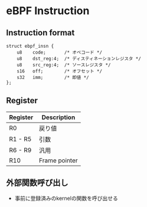 # eBPF Instruction

## Instruction format

```
struct ebpf_insn {
    u8    code;       /* オペコード */
    u8    dst_reg:4;  /* ディスティネーションレジスタ */
    u8    src_reg:4;  /* ソースレジスタ */
    s16   off;        /* オフセット */
    s32   imm;        /* 即値 */
};
```

## Register

| Register | Description   |
| ---      | ---           |
| R0       | 戻り値        |
| R1 - R5  | 引数          |
| R6 - R9  | 汎用          |
| R10      | Frame pointer |


## 外部関数呼び出し

* 事前に登録済みのkernelの関数を呼び出せる
